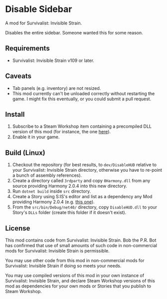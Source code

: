 Disable Sidebar
===================

A mod for Survivalist: Invisible Strain.

Disables the entire sidebar. Someone wanted this for some reason.

Requirements
------------

* Survivalist: Invisible Strain v109 or later.

Caveats
-------

* Tab panels (e.g. inventory) are not resized.
* This mod currently can't be unloaded correctly without restarting the game. 
  I might fix this eventually, or you could submit a pull request.


Install
-------

1. Subscribe to a Steam Workshop item containing a precompiled DLL version of
   this mod (for instance, the one [here](https://steamcommunity.com/sharedfiles/filedetails/?id=2368628441)).
2. Enable it in your game.

Build (Linux)
-------------

1. Checkout the repository (for best results, to `dev/DisableHUD`
   relative to your Survivalist: Invisible Strain directory, otherwise you have
   to re-point a bunch of assembly references).
2. Create a directory called `3rdparty` and copy `0Harmony.dll` from any source
   providing Harmony 2.0.4 into this new directory.
3. Run `dotnet build` inside `src` directory.
4. Create a Story using S:IS's editor and list as a dependency any Mod 
   providing Harmony 2.0.4 (e.g. [this one](https://steamcommunity.com/sharedfiles/filedetails/?id=2368628441&tscn=1611333251)).
5. From the `src/bin/Debug/net40/` directory, copy `DisableHUD.dll` to your 
   Story's `DLLs` folder (create this folder if it doesn't exist).

License
-------

This mod contains code from Survivalist: Invisible Strain. Bob the P.R. Bot
has confirmed that use of small amounts of such code in non-commercial mods
for Survivalist: Invisible Strain is permissible.

You may use other code from this mod in non-commercial mods for Survivalist: 
Invisible Strain if doing so meets your needs.

You may use compiled versions of this mod in your own instance of Survivalist:
Invisible Strain, and declare Steam Workshop versions of this mod as 
dependencies for your own mods or Stories that you publish to Steam Workshop.

